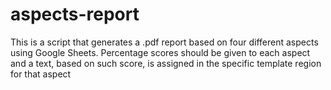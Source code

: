 # aspects-report
This is a script that generates a .pdf report based on four different aspects using Google Sheets. Percentage scores should be given to each aspect and a text, based on such score, is assigned in the specific template region for that aspect
